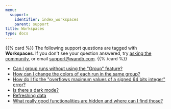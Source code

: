 ```yaml
---
menu:
  support:
    identifier: index_workspaces
    parent: support
title: Workspaces
type: docs
---
```


{{% card %}}
The following support questions are tagged with <b>Workspaces</b>. If you don't see 
your question answered, try [asking the community](https://community.wandb.ai/), 
or email [support@wandb.com](mailto:support@wandb.com).
{{% /card %}}

- [Can I group runs without using the "Group" feature?](group_runs_without_group_feature/)
- [How can I change the colors of each run in the same group?](group_runs_custom_meter/)
- [How do I fix the "overflows maximum values of a signed 64 bits integer" error?](overflows_maximum_values_error/)
- [Is there a dark mode?](dark_mode/)
- [Refreshing data](refreshing_data/)
- [What really good functionalities are hidden and where can I find those?](functionalities_hidden_find/)